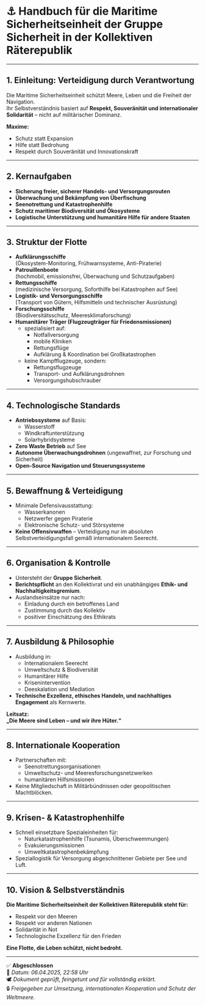 # ⚓ Handbuch für die Maritime Sicherheitseinheit der Gruppe Sicherheit in der Kollektiven Räterepublik

---

## 1. Einleitung: Verteidigung durch Verantwortung

Die Maritime Sicherheitseinheit schützt Meere, Leben und die Freiheit der Navigation.  
Ihr Selbstverständnis basiert auf **Respekt, Souveränität und internationaler Solidarität** – nicht auf militärischer Dominanz.

**Maxime:**  
- Schutz statt Expansion  
- Hilfe statt Bedrohung  
- Respekt durch Souveränität und Innovationskraft

---

## 2. Kernaufgaben

- **Sicherung freier, sicherer Handels- und Versorgungsrouten**
- **Überwachung und Bekämpfung von Überfischung**
- **Seenotrettung und Katastrophenhilfe**
- **Schutz maritimer Biodiversität und Ökosysteme**
- **Logistische Unterstützung und humanitäre Hilfe für andere Staaten**

---

## 3. Struktur der Flotte

- **Aufklärungsschiffe**  
  (Ökosystem-Monitoring, Frühwarnsysteme, Anti-Piraterie)
- **Patrouillenboote**  
  (hochmobil, emissionsfrei, Überwachung und Schutzaufgaben)
- **Rettungsschiffe**  
  (medizinische Versorgung, Soforthilfe bei Katastrophen auf See)
- **Logistik- und Versorgungsschiffe**  
  (Transport von Gütern, Hilfsmitteln und technischer Ausrüstung)
- **Forschungsschiffe**  
  (Biodiversitätsschutz, Meeresklimaforschung)
- **Humanitärer Träger (Flugzeugträger für Friedensmissionen)**  
  - spezialisiert auf:
    - Notfallversorgung
    - mobile Kliniken
    - Rettungsflüge
    - Aufklärung & Koordination bei Großkatastrophen
  - keine Kampfflugzeuge, sondern:
    - Rettungsflugzeuge
    - Transport- und Aufklärungsdrohnen
    - Versorgungshubschrauber

---

## 4. Technologische Standards

- **Antriebssysteme** auf Basis:
  - Wasserstoff
  - Windkraftunterstützung
  - Solarhybridsysteme
- **Zero Waste Betrieb** auf See
- **Autonome Überwachungsdrohnen** (ungewaffnet, zur Forschung und Sicherheit)
- **Open-Source Navigation und Steuerungssysteme**

---

## 5. Bewaffnung & Verteidigung

- Minimale Defensivausstattung:
  - Wasserkanonen
  - Netzwerfer gegen Piraterie
  - Elektronische Schutz- und Störsysteme
- **Keine Offensivwaffen** – Verteidigung nur im absoluten Selbstverteidigungsfall gemäß internationalem Seerecht.

---

## 6. Organisation & Kontrolle

- Untersteht der **Gruppe Sicherheit**.
- **Berichtspflicht** an den Kollektivrat und ein unabhängiges **Ethik- und Nachhaltigkeitsgremium**.
- Auslandseinsätze nur nach:
  - Einladung durch ein betroffenes Land
  - Zustimmung durch das Kollektiv
  - positiver Einschätzung des Ethikrats

---

## 7. Ausbildung & Philosophie

- Ausbildung in:
  - Internationalem Seerecht
  - Umweltschutz & Biodiversität
  - Humanitärer Hilfe
  - Krisenintervention
  - Deeskalation und Mediation
- **Technische Exzellenz, ethisches Handeln, und nachhaltiges Engagement** als Kernwerte.

**Leitsatz:**  
**„Die Meere sind Leben – und wir ihre Hüter.“**

---

## 8. Internationale Kooperation

- Partnerschaften mit:
  - Seenotrettungsorganisationen
  - Umweltschutz- und Meeresforschungsnetzwerken
  - humanitären Hilfsmissionen
- Keine Mitgliedschaft in Militärbündnissen oder geopolitischen Machtblöcken.

---

## 9. Krisen- & Katastrophenhilfe

- Schnell einsetzbare Spezialeinheiten für:
  - Naturkatastrophenhilfe (Tsunamis, Überschwemmungen)
  - Evakuierungsmissionen
  - Umweltkatastrophenbekämpfung
- Speziallogistik für Versorgung abgeschnittener Gebiete per See und Luft.

---

## 10. Vision & Selbstverständnis

**Die Maritime Sicherheitseinheit der Kollektiven Räterepublik steht für:**

- Respekt vor den Meeren
- Respekt vor anderen Nationen
- Solidarität in Not
- Technologische Exzellenz für den Frieden

**Eine Flotte, die Leben schützt, nicht bedroht.**

---

✅ **Abgeschlossen**  
📅 *Datum: 06.04.2025, 22:58 Uhr*  
🕊️ *Dokument geprüft, feingetunt und für vollständig erklärt.*  
🔒 *Freigegeben zur Umsetzung, internationalen Kooperation und Schutz der Weltmeere.*

